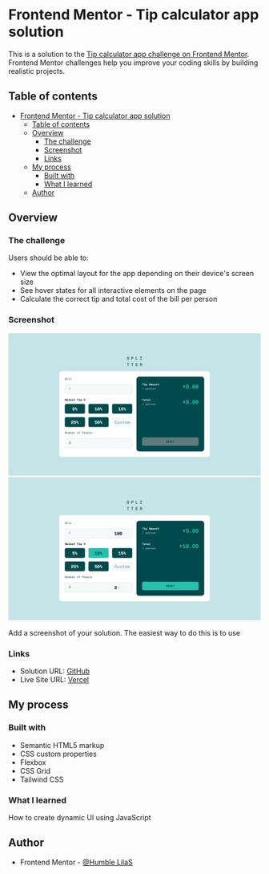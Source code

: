 # Frontend Mentor - Tip calculator app solution

This is a solution to the [Tip calculator app challenge on Frontend Mentor](https://www.frontendmentor.io/challenges/tip-calculator-app-ugJNGbJUX). Frontend Mentor challenges help you improve your coding skills by building realistic projects.

## Table of contents

- [Frontend Mentor - Tip calculator app solution](#frontend-mentor---tip-calculator-app-solution)
  - [Table of contents](#table-of-contents)
  - [Overview](#overview)
    - [The challenge](#the-challenge)
    - [Screenshot](#screenshot)
    - [Links](#links)
  - [My process](#my-process)
    - [Built with](#built-with)
    - [What I learned](#what-i-learned)
  - [Author](#author)

## Overview

### The challenge

Users should be able to:

- View the optimal layout for the app depending on their device's screen size
- See hover states for all interactive elements on the page
- Calculate the correct tip and total cost of the bill per person

### Screenshot

![](./photo1.png)
![](./photo2.png)

Add a screenshot of your solution. The easiest way to do this is to use

### Links

- Solution URL: [GitHub](https://github.com/humbl3LilaS/tip-calculator-app-main.git)
- Live Site URL: [Vercel](https://tip-calculator-app-puce-kappa.vercel.app/)

## My process

### Built with

- Semantic HTML5 markup
- CSS custom properties
- Flexbox
- CSS Grid
- Tailwind CSS

### What I learned

How to create dynamic UI using JavaScript

## Author

- Frontend Mentor - [@Humble LilaS](https://www.frontendmentor.io/profile/humbl3lalis)
